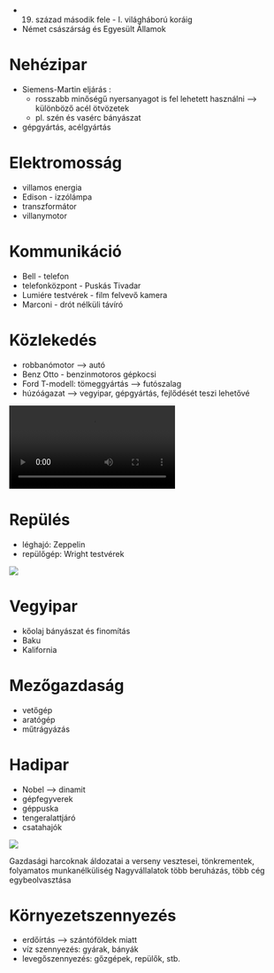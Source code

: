 - 19. század második fele - I. világháború koráig
- Német császárság és Egyesült Államok

# Nehézipar

- Siemens-Martin eljárás :
	- rosszabb minőségű nyersanyagot is fel lehetett használni —> különböző acél ötvözetek 
	- pl. szén és vasérc bányászat
- gépgyártás, acélgyártás

# Elektromosság

- villamos energia
- Edison - izzólámpa
- transzformátor
- villanymotor

# Kommunikáció

- Bell - telefon
- telefonközpont - Puskás Tivadar
- Lumiére testvérek - film felvevő kamera
- Marconi - drót nélküli távíró

# Közlekedés

- robbanómotor —> autó
- Benz Otto - benzinmotoros gépkocsi
- Ford T-modell: tömeggyártás —> futószalag
- húzóágazat —> vegyipar, gépgyártás, fejlődését teszi lehetővé

<video src="https://upload.wikimedia.org/wikipedia/commons/6/6c/Otto_Engines_-_WMSTR_Montage_2.ogv" controls></video>

# Repülés

- léghajó: Zeppelin
- repülőgép: Wright testvérek

![](https://www.youtube.com/watch?v=1rJ3Ga75OXE)

# Vegyipar

- kőolaj bányászat és finomítás
- Baku 
- Kalifornia

# Mezőgazdaság

- vetőgép
- aratógép
- műtrágyázás

# Hadipar

- Nobel —> dinamit
- gépfegyverek
- géppuska
- tengeralattjáró
- csatahajók

![](https://upload.wikimedia.org/wikipedia/commons/2/2e/HiramMaxim_MaximGun.gif)

Gazdasági harcoknak áldozatai a verseny vesztesei, tönkrementek, folyamatos munkanélküliség
Nagyvállalatok több beruházás, több cég egybeolvasztása

# Környezetszennyezés

- erdőírtás —> szántóföldek miatt
- víz szennyezés: gyárak, bányák
- levegőszennyezés: gőzgépek, repülők, stb.
